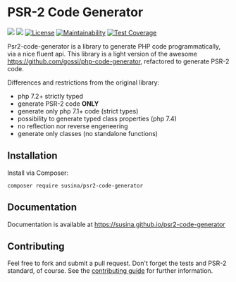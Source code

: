 # PSR-2 Code Generator

![](https://github.com/susina/psr2-code-generator/workflows/Tests/badge.svg)
![](https://github.com/susina/psr2-code-generator/workflows/Build%20and%20deploy%20documentation/badge.svg)
[![License](https://img.shields.io/badge/License-Apache%202.0-blue.svg)](https://opensource.org/licenses/Apache-2.0)
[![Maintainability](https://api.codeclimate.com/v1/badges/3a40d28f62e1cedee0be/maintainability)](https://codeclimate.com/github/susina/psr2-code-generator/maintainability)
[![Test Coverage](https://api.codeclimate.com/v1/badges/3a40d28f62e1cedee0be/test_coverage)](https://codeclimate.com/github/susina/psr2-code-generator/test_coverage)

Psr2-code-generator is a library to generate PHP code programmatically, via a nice fluent api.
This library is a light version of the awesome https://github.com/gossi/php-code-generator, refactored to generate PSR-2 code.

Differences and restrictions from the original library:
- php 7.2+ strictly typed
- generate PSR-2 code **ONLY**
- generate only php 7.1+ code (strict types)
- possibility to generate typed class properties (php 7.4)
- no reflection nor reverse engeneering
- generate only classes (no standalone functions)

## Installation

Install via Composer:

```
composer require susina/psr2-code-generator
```

## Documentation

Documentation is available at https://susina.github.io/psr2-code-generator

## Contributing

Feel free to fork and submit a pull request. Don't forget the tests and PSR-2 standard, of course.
See the [contributing guide](https://susina.github.io/psr2-code-generator/contributing/) for further information.
